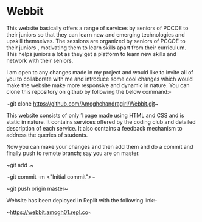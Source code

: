 # Webbit
This website basically offers a range of services by seniors of PCCOE to their juniors so that they can learn new and emerging technologies and
upskill themselves. The sessions are organized by seniors of PCCOE to their juniors , motivating them to learn skills apart from their curriculum.
This helps juniors a lot as they get a platform to learn new skills and network with their seniors.

I am open to any changes made in my project and would like to invite all of you to collaborate with me and introduce some cool changes which would make the website make more responsive and dynamic in nature.
You can clone this repository on github by following the below command:- 

~git clone https://github.com/Amoghchandragiri/Webbit.git~

This website consists of only 1 page made using HTML and CSS and is static in nature. It contains services offered by the coding club and detailed description of each service. It also contains a feedback mechanism to address the queries of students. 

Now you can make your changes and then add them and do a commit and finally push to remote branch; say you are on master.

~git add .~


~git commit -m <"Initial commit">~


~git push origin master~


Website has been deployed in Replit with the following link:- 

~https://webbit.amogh01.repl.co~
